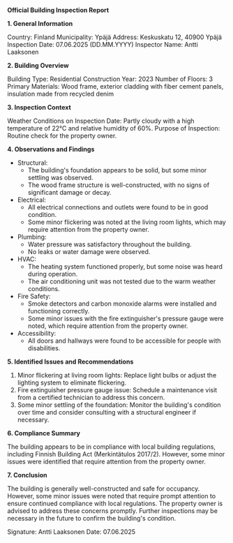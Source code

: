 **Official Building Inspection Report**

**1. General Information**

Country: Finland
Municipality: Ypäjä
Address: Keskuskatu 12, 40900 Ypäjä
Inspection Date: 07.06.2025 (DD.MM.YYYY)
Inspector Name: Antti Laaksonen

**2. Building Overview**

Building Type: Residential
Construction Year: 2023
Number of Floors: 3
Primary Materials: Wood frame, exterior cladding with fiber cement panels, insulation made from recycled denim

**3. Inspection Context**

Weather Conditions on Inspection Date: Partly cloudy with a high temperature of 22°C and relative humidity of 60%.
Purpose of Inspection: Routine check for the property owner.

**4. Observations and Findings**

* Structural:
	+ The building's foundation appears to be solid, but some minor settling was observed.
	+ The wood frame structure is well-constructed, with no signs of significant damage or decay.
* Electrical:
	+ All electrical connections and outlets were found to be in good condition.
	+ Some minor flickering was noted at the living room lights, which may require attention from the property owner.
* Plumbing:
	+ Water pressure was satisfactory throughout the building.
	+ No leaks or water damage were observed.
* HVAC:
	+ The heating system functioned properly, but some noise was heard during operation.
	+ The air conditioning unit was not tested due to the warm weather conditions.
* Fire Safety:
	+ Smoke detectors and carbon monoxide alarms were installed and functioning correctly.
	+ Some minor issues with the fire extinguisher's pressure gauge were noted, which require attention from the property owner.
* Accessibility:
	+ All doors and hallways were found to be accessible for people with disabilities.

**5. Identified Issues and Recommendations**

1. Minor flickering at living room lights: Replace light bulbs or adjust the lighting system to eliminate flickering.
2. Fire extinguisher pressure gauge issue: Schedule a maintenance visit from a certified technician to address this concern.
3. Some minor settling of the foundation: Monitor the building's condition over time and consider consulting with a structural engineer if necessary.

**6. Compliance Summary**

The building appears to be in compliance with local building regulations, including Finnish Building Act (Merkintätulos 2017/2). However, some minor issues were identified that require attention from the property owner.

**7. Conclusion**

The building is generally well-constructed and safe for occupancy. However, some minor issues were noted that require prompt attention to ensure continued compliance with local regulations. The property owner is advised to address these concerns promptly. Further inspections may be necessary in the future to confirm the building's condition.

Signature: Antti Laaksonen
Date: 07.06.2025